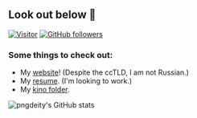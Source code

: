 ## Look out below 👋

[![Visitor](https://visitor-badge.laobi.icu/badge?page_id=pngdeity.pngdeity)](https://github.com/pngdeity) [![GitHub followers](https://img.shields.io/github/followers/pngdeity.svg?style=social&label=Follow)](https://github.com/pngdeity?tab=followers)

### Some things to check out:
- My [website](http://pngdeity.ru/)! (Despite the ccTLD, I am not Russian.)
- My [resume](https://pngdeity.ru/pngdeity_files/resume.pdf). (I'm looking to work.)
- My [kino folder](http://pngdeity.ru/kino.html).

![pngdeity's GitHub stats](https://github-readme-stats.vercel.app/api?username=pngdeity&show_icons=true&theme=dark)
